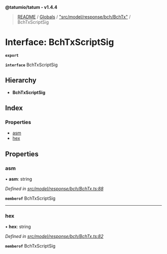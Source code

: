 **@tatumio/tatum - v1.4.4**

> [README](../README.md) / [Globals](../globals.md) / ["src/model/response/bch/BchTx"](../modules/_src_model_response_bch_bchtx_.md) / BchTxScriptSig

# Interface: BchTxScriptSig

**`export`** 

**`interface`** BchTxScriptSig

## Hierarchy

* **BchTxScriptSig**

## Index

### Properties

* [asm](_src_model_response_bch_bchtx_.bchtxscriptsig.md#asm)
* [hex](_src_model_response_bch_bchtx_.bchtxscriptsig.md#hex)

## Properties

### asm

•  **asm**: string

*Defined in [src/model/response/bch/BchTx.ts:88](https://github.com/tatumio/tatum-js/blob/c5d1e16/src/model/response/bch/BchTx.ts#L88)*

**`memberof`** BchTxScriptSig

___

### hex

•  **hex**: string

*Defined in [src/model/response/bch/BchTx.ts:82](https://github.com/tatumio/tatum-js/blob/c5d1e16/src/model/response/bch/BchTx.ts#L82)*

**`memberof`** BchTxScriptSig
